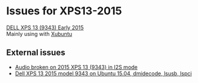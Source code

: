 # Issues for XPS13-2015

[DELL XPS 13 (9343) Early 2015](http://www.dell.com/jp/p/xps-13-9343-laptop/pd)  
Mainly using with [Xubuntu](http://xubuntu.org/)

## External issues

* [Audio broken on 2015 XPS 13 (9343) in I2S mode](https://bugs.launchpad.net/ubuntu/+source/linux/+bug/1413446)
* [Dell XPS 13 2015 model 9343 on Ubuntu 15.04, dmidecode, lsusb, lspci](https://gist.github.com/semenko/60015029e13c1de65ff6)

